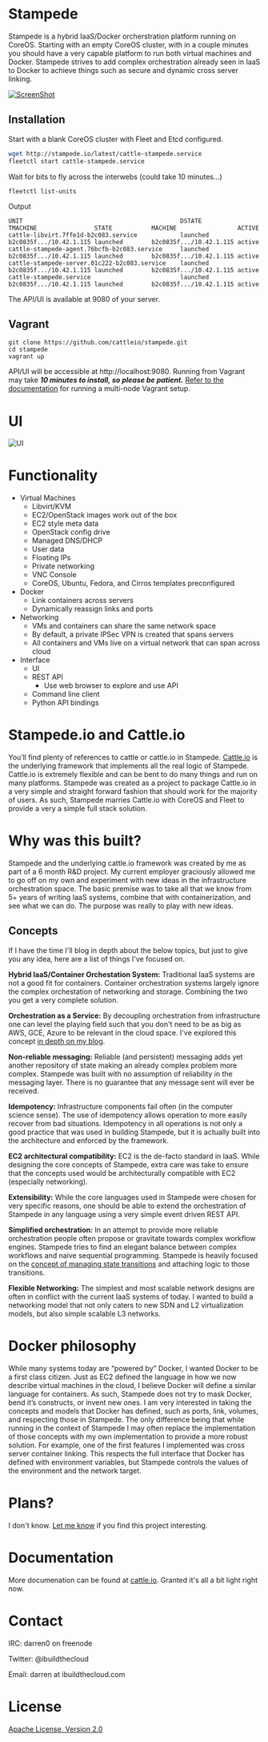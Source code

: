 # Stampede

Stampede is a hybrid IaaS/Docker orcherstration platform running on CoreOS.  Starting with an empty CoreOS cluster, with in a couple minutes you should have a very capable platform to run both virtual machines and Docker.  Stampede strives to add complex orchestration already seen in IaaS to Docker to achieve things such as secure and dynamic cross server linking.

[![ScreenShot](docs/youtube.png)](http://youtu.be/UsQ9cVLieaQ)

## Installation

Start with a blank CoreOS cluster with Fleet and Etcd configured.

```bash
wget http://stampede.io/latest/cattle-stampede.service
fleetctl start cattle-stampede.service
```
Wait for bits to fly across the interwebs (could take 10 minutes...)
```
fleetctl list-units
```
Output
```
UNIT                                            DSTATE          TMACHINE                STATE           MACHINE                 ACTIVE
cattle-libvirt.7ffe1d-b2c083.service            launched        b2c0835f.../10.42.1.115 launched        b2c0835f.../10.42.1.115 active
cattle-stampede-agent.76bcfb-b2c083.service     launched        b2c0835f.../10.42.1.115 launched        b2c0835f.../10.42.1.115 active
cattle-stampede-server.01c222-b2c083.service    launched        b2c0835f.../10.42.1.115 launched        b2c0835f.../10.42.1.115 active
cattle-stampede.service                         launched        b2c0835f.../10.42.1.115 launched        b2c0835f.../10.42.1.115 active
```

The API/UI is available at 9080 of your server.

## Vagrant

```
git clone https://github.com/cattleio/stampede.git
cd stampede
vagrant up
```

API/UI will be accessible at http://localhost:9080.  Running from Vagrant may take ***10 minutes to install, so please be patient.***  [Refer to the documentation](vagrant/README.md) for running a multi-node Vagrant setup.

# UI

![UI](docs/ui.png)

# Functionality

* Virtual Machines
  * Libvirt/KVM
  * EC2/OpenStack images work out of the box
  * EC2 style meta data
  * OpenStack config drive
  * Managed DNS/DHCP
  * User data
  * Floating IPs
  * Private networking
  * VNC Console
  * CoreOS, Ubuntu, Fedora, and Cirros templates preconfigured
* Docker
  * Link containers across servers
  * Dynamically reassign links and ports
* Networking
  * VMs and containers can share the same network space
  * By default, a private IPSec VPN is created that spans servers
  * All containers and VMs live on a virtual network that can span across cloud
* Interface
  * UI
  * REST API
    * Use web browser to explore and use API
  * Command line client
  * Python API bindings

# Stampede.io and Cattle.io

You’ll find plenty of references to cattle or cattle.io in Stampede.  [Cattle.io](http://cattle.io) is the underlying framework that implements all the real logic of Stampede.  Cattle.io is extremely flexible and can be bent to do many things and run on many platforms.  Stampede was created as a project to package Cattle.io in a very simple and straight forward fashion that should work for the majority of users.  As such, Stampede marries Cattle.io with CoreOS and Fleet to provide a very a simple full stack solution.

# Why was this built?

Stampede and the underlying cattle.io framework was created by me as part of a 6 month R&D project.  My current employer graciously allowed me to go off on my own and experiment with new ideas in the infrastructure orchestration space.  The basic premise was to take all that we know from 5+ years of writing IaaS systems, combine that with containerization, and see what we can do.  The purpose was really to play with new ideas.

## Concepts

If I have the time I'll blog in depth about the below topics, but just to give you any idea, here are a list of things I've focused on.

**Hybrid IaaS/Container Orchestation System:**  Traditional IaaS systems are not a good fit for containers.  Container orchestration systems largely ignore the complex orchestation of networking and storage.  Combining the two you get a very complete solution.

**Orchestration as a Service:**  By decoupling orchestration from infrastructure one can level the playing field such that you don't need to be as big as AWS, GCE, Azure to be relevant in the cloud space.  I've explored this concept [in depth on my blog](http://www.ibuildthecloud.com/blog/2014/08/12/evolution-of-docker-and-its-impact-on-aws/).

**Non-reliable messaging:** Reliable (and persistent) messaging adds yet another repository of state making an already complex problem more complex.  Stampede was built with no assumption of reliability in the messaging layer.  There is no guarantee that any message sent will ever be received.

**Idempotency:**  Infrastructure components fail often (in the computer science sense).  The use of idempotency allows operation to more easily recover from bad situations.  Idempotency in all operations is not only a good practice that was used in building Stampede, but it is actually built into the architecture and enforced by the framework.

**EC2 architectural compatibility:**  EC2 is the de-facto standard in IaaS.  While designing the core concepts of Stampede, extra care was take to ensure that the concepts used would be architecturally compatible with EC2 (especially networking).

**Extensibility:**  While the core languages used in Stampede were chosen for very specific reasons, one should be able to extend the orchestration of Stampede in any language using a very simple event driven REST API.

**Simplified orchestration:**  In an attempt to provide more reliable orchestration people often propose or gravitate towards complex workflow engines.  Stampede tries to find an elegant balance between complex workflows and naive sequential programming.  Stampede is heavily focused on the [concept of managing state transitions](http://docs.cattle.io/en/latest/concepts/orchestration.html) and attaching logic to those transitions.

**Flexible Networking:** The simplest and most scalable network designs are often in conflict with the current IaaS systems of today.  I wanted to build a networking model that not only caters to new SDN and L2 virtualization models, but also simple scalable L3 networks.

# Docker philosophy

While many systems today are “powered by” Docker, I wanted Docker to be a first class citizen.  Just as EC2 defined the language in how we now describe virtual machines in the cloud, I believe Docker will define a similar language for containers.  As such, Stampede does not try to mask Docker, bend it’s constructs, or invent new ones.  I am very interested in taking the concepts and models that Docker has defined, such as ports, link, volumes, and respecting those in Stampede.  The only difference being that while running in the context of Stampede I may often replace the implementation of those concepts with my own implementation to provide a more robust solution.  For example, one of the first features I implemented was cross server container linking.  This respects the full interface that Docker has defined with environment variables, but Stampede controls the values of the environment and the network target.

# Plans?

I don't know.  [Let me know](#contact) if you find this project interesting.

# Documentation

More documenation can be found at [cattle.io](http://cattle.io).  Granted it's all a bit light right now.

# Contact

IRC: darren0 on freenode

Twitter: @ibuildthecloud

Email: darren at ibuildthecloud.com

# License

[Apache License, Version 2.0](http://www.apache.org/licenses/LICENSE-2.0.html)
